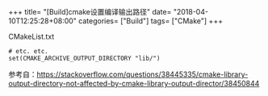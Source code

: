 +++
title= "[Build]cmake设置编译输出路径"
date= "2018-04-10T12:25:28+08:00"
categories= ["Build"]
tags= ["CMake"]
+++

CMakeList.txt

    # etc. etc.
    set(CMAKE_ARCHIVE_OUTPUT_DIRECTORY "lib/")

参考自：https://stackoverflow.com/questions/38445335/cmake-library-output-directory-not-affected-by-cmake-library-output-director/38450844